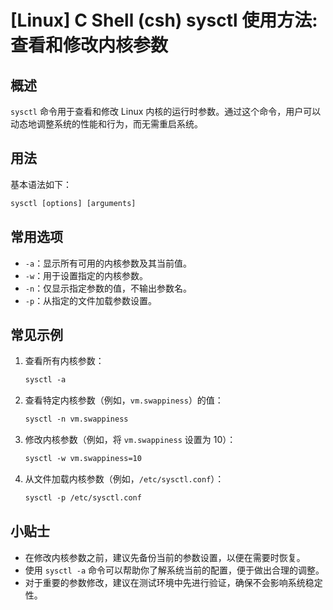 # [Linux] C Shell (csh) sysctl 使用方法: 查看和修改内核参数

## 概述
`sysctl` 命令用于查看和修改 Linux 内核的运行时参数。通过这个命令，用户可以动态地调整系统的性能和行为，而无需重启系统。

## 用法
基本语法如下：
```csh
sysctl [options] [arguments]
```

## 常用选项
- `-a`：显示所有可用的内核参数及其当前值。
- `-w`：用于设置指定的内核参数。
- `-n`：仅显示指定参数的值，不输出参数名。
- `-p`：从指定的文件加载参数设置。

## 常见示例
1. 查看所有内核参数：
   ```csh
   sysctl -a
   ```

2. 查看特定内核参数（例如，`vm.swappiness`）的值：
   ```csh
   sysctl -n vm.swappiness
   ```

3. 修改内核参数（例如，将 `vm.swappiness` 设置为 10）：
   ```csh
   sysctl -w vm.swappiness=10
   ```

4. 从文件加载内核参数（例如，`/etc/sysctl.conf`）：
   ```csh
   sysctl -p /etc/sysctl.conf
   ```

## 小贴士
- 在修改内核参数之前，建议先备份当前的参数设置，以便在需要时恢复。
- 使用 `sysctl -a` 命令可以帮助你了解系统当前的配置，便于做出合理的调整。
- 对于重要的参数修改，建议在测试环境中先进行验证，确保不会影响系统稳定性。